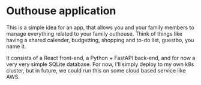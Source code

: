 # Outhouse application 

This is a simple idea for an app, that allows you and your family members to manage everything related to your family outhouse. Think of things like having a shared calender, budgetting, shopping and to-do list, guestbo, you name it. 

It consists of a React front-end, a Python + FastAPI back-end, and for now a very very simple SQLite database. For now, I'll simply deploy to my own k8s cluster, but in future, we could run this on some cloud based service like AWS. 



